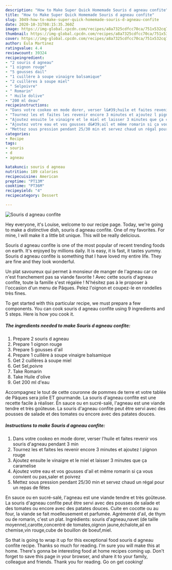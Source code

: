 ```yaml
---
description: "How to Make Super Quick Homemade Souris d agneau confite"
title: "How to Make Super Quick Homemade Souris d agneau confite"
slug: 3049-how-to-make-super-quick-homemade-souris-d-agneau-confite
date: 2020-10-31T08:15:35.360Z
image: https://img-global.cpcdn.com/recipes/a8a7325cdfcc70ca/751x532cq70/souris-d-agneau-confite-photo-principale-de-la-recette.jpg
thumbnail: https://img-global.cpcdn.com/recipes/a8a7325cdfcc70ca/751x532cq70/souris-d-agneau-confite-photo-principale-de-la-recette.jpg
cover: https://img-global.cpcdn.com/recipes/a8a7325cdfcc70ca/751x532cq70/souris-d-agneau-confite-photo-principale-de-la-recette.jpg
author: Eula Martinez
ratingvalue: 4.4
reviewcount: 39324
recipeingredient:
- "2 souris d agneau"
- "1 oignon rouge"
- "5 gousses dail"
- "1 cuillère à soupe vinaigre balsamique"
- "2 cuillères à soupe miel"
- " Selpoivre"
- " Romarin"
- " Huile dolive"
- "200 ml deau"
recipeinstructions:
- "Dans votre cookeo en mode dorer, verser l&#39;huile et faites revenir vos souris d&#39;agneau pendant 3 min"
- "Tournez les et faites les revenir encore 3 minutes et ajoutez l pignon rouge"
- "Ajoutez ensuite le vinaigre et le miel et laisser 3 minutes que ça caramelise"
- "Ajoutez votre eau et vos gousses d&#39;ail et même romarin si ça vous convient ou pas,saler et poivrez"
- "Mettez sous pression pendant 25/30 min et servez chaud un régal pour un repas de fêtes"
categories:
- Recipe
tags:
- souris
- d
- agneau

katakunci: souris d agneau 
nutrition: 189 calories
recipecuisine: American
preptime: "PT13M"
cooktime: "PT36M"
recipeyield: "4"
recipecategory: Dessert

---
```



![Souris d agneau confite](https://img-global.cpcdn.com/recipes/a8a7325cdfcc70ca/751x532cq70/souris-d-agneau-confite-photo-principale-de-la-recette.jpg)

Hey everyone, it's Louise, welcome to our recipe page. Today, we're going to make a distinctive dish, souris d agneau confite. One of my favorites. For mine, I will make it a little bit unique. This will be really delicious.

Souris d agneau confite is one of the most popular of recent trending foods on earth. It's enjoyed by millions daily. It is easy, it is fast, it tastes yummy. Souris d agneau confite is something that I have loved my entire life. They are fine and they look wonderful.

Un plat savoureux qui permet à monsieur de manger de l&#39;agneau car ce n&#39;est franchement pas sa viande favorite ! Avec cette souris d&#39;agneau confite, toute la famille s&#39;est régalée ! N&#39;hésitez pas à le proposer à l&#39;occasion d&#39;un menu de Pâques. Pelez l&#39;oignon et coupez-le en rondelles très fines.


To get started with this particular recipe, we must prepare a few components. You can cook souris d agneau confite using 9 ingredients and 5 steps. Here is how you cook it.

<!--inarticleads1-->

##### The ingredients needed to make Souris d agneau confite:

1. Prepare 2 souris d agneau
1. Prepare 1 oignon rouge
1. Prepare 5 gousses d&#39;ail
1. Prepare 1 cuillère à soupe vinaigre balsamique
1. Get 2 cuillères à soupe miel
1. Get  Sel,poivre
1. Take  Romarin
1. Take  Huile d&#39;olive
1. Get 200 ml d&#39;eau


Accompagnez le tout de cette couronne de pommes de terre et votre tablée de Pâques sera jolie ET gourmande. La souris d&#39;agneau confite est une recette facile à réaliser. En sauce ou en sucré-salé, l&#39;agneau est une viande tendre et très goûteuse. La souris d&#39;agneau confite peut être servi avec des pousses de salade et des tomates ou encore avec des patates douces. 

<!--inarticleads2-->

##### Instructions to make Souris d agneau confite:

1. Dans votre cookeo en mode dorer, verser l&#39;huile et faites revenir vos souris d&#39;agneau pendant 3 min
1. Tournez les et faites les revenir encore 3 minutes et ajoutez l pignon rouge
1. Ajoutez ensuite le vinaigre et le miel et laisser 3 minutes que ça caramelise
1. Ajoutez votre eau et vos gousses d&#39;ail et même romarin si ça vous convient ou pas,saler et poivrez
1. Mettez sous pression pendant 25/30 min et servez chaud un régal pour un repas de fêtes


En sauce ou en sucré-salé, l&#39;agneau est une viande tendre et très goûteuse. La souris d&#39;agneau confite peut être servi avec des pousses de salade et des tomates ou encore avec des patates douces. Cuite en cocotte ou au four, la viande se fait moelleusement et parfumée. Agrémenté d&#39;ail, de thym ou de romarin, c&#39;est un plat. Ingrédients: souris d&#39;agneau,navet (de taille moyenne),carotte,concentré de tomates,oignon jaune,échalote,ail en chemise,vin rouge,cube de bouillon de boeuf,miel. 

So that is going to wrap it up for this exceptional food souris d agneau confite recipe. Thanks so much for reading. I'm sure you will make this at home. There's gonna be interesting food at home recipes coming up. Don't forget to save this page in your browser, and share it to your family, colleague and friends. Thank you for reading. Go on get cooking!
